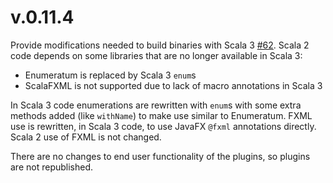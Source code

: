 v.0.11.4
========

Provide modifications needed to build binaries with Scala 3 [#62]. 
Scala 2 code depends on some libraries that are no longer available in Scala 3:

* Enumeratum is replaced by Scala 3 `enum`s
* ScalaFXML is not supported due to lack of macro annotations in Scala 3

In Scala 3 code enumerations are rewritten with `enum`s with some extra methods added (like `withName`) to make use similar to Enumeratum. FXML use is rewritten, in Scala 3 code, to use JavaFX `@fxml` annotations directly. Scala 2 use of FXML is not changed.

There are no changes to end user functionality of the plugins, so plugins are not republished.

[#62]: https://github.com/ij-plugins/ijp-color/issues/62